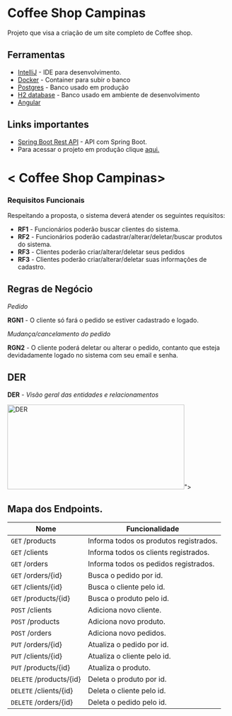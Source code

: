 # Coffee Shop Campinas

Projeto que visa a criação de um site completo  de Coffee shop.

## Ferramentas
* [IntelliJ](https://www.jetbrains.com/idea/) - IDE para desenvolvimento.
* [Docker](https://www.docker.com/) - Container para subir o banco
* [Postgres](https://www.postgresql.org/) - Banco usado em produção
* [H2 database](https://www.h2database.com/html/main.html) - Banco usado em ambiente de desenvolvimento
* [Angular](https://angular.dev/)

## Links importantes
* [Spring Boot Rest API](https://medium.com/better-programming/building-a-spring-boot-rest-api-a-php-developers-view-part-i-6add2e794646) -  API com Spring Boot.
* Para acessar o projeto em produção clique [aqui.]()
# < Coffee Shop Campinas>


### Requisitos Funcionais
Respeitando a proposta, o sistema deverá atender os seguintes requisitos:

* **RF1** - Funcionários poderão buscar clientes do sistema.
* **RF2** - Funcionários poderão cadastrar/alterar/deletar/buscar produtos do sistema.
* **RF3** - Clientes poderão criar/alterar/deletar seus pedidos
* **RF3** - Clientes poderão criar/alterar/deletar suas informações de cadastro.

## Regras de Negócio

_Pedido_

**RGN1** -  O cliente só fará o pedido se estiver cadastrado e logado.

_Mudança/cancelamento do pedido_

**RGN2** - O cliente poderá deletar ou alterar o pedido, contanto que esteja devidadamente logado no sistema com seu email e senha.


## DER

**DER** - *Visão geral das entidades e relacionamentos*



<a data-flickr-embed="true" href="https://www.flickr.com/photos/200770519@N03/53757582498/in/dateposted-public/" title="DER"><img src="https://live.staticflickr.com/65535/53757582498_27ab7091f4_w.jpg" width="400" height="191" alt="DER"/></a><script async src="//embedr.flickr.com/assets/client-code.js" charset="utf-8"></script>">


## Mapa dos Endpoints.


| Nome                        | Funcionalidade                         |
|-----------------------------|----------------------------------------|
| ```GET``` /products         | Informa todos os produtos registrados. |
| ```GET``` /clients          | Informa todos os clients registrados.  |
| ```GET``` /orders           | Informa todos os pedidos registrados.  |
| ```GET``` /orders/{id}      | Busca o pedido por id.                 |
| ```GET``` /clients/{id}     | Busca o cliente pelo id.               |
| ```GET``` /products/{id}    | Busca o produto pelo id.               |
| ```POST``` /clients         | Adiciona novo  cliente.                |
| ```POST``` /products        | Adiciona novo produto.                 |
| ```POST``` /orders          | Adiciona novo pedidos.                 |
| ```PUT``` /orders/{id}      | Atualiza o pedido por id.              |
| ```PUT``` /clients/{id}     | Atualiza o cliente pelo id.            |
| ```PUT``` /products/{id}    | Atualiza o produto.                    |
| ```DELETE``` /products/{id} | Deleta o produto por id.               |
| ```DELETE``` /clients/{id}  | Deleta o cliente pelo id.              |
| ```DELETE``` /orders/{id}   | Deleta o pedido pelo id.               |


